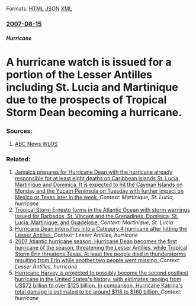 
Formats: [HTML](/news/2007/08/15/a-hurricane-watch-is-issued-for-a-portion-of-the-lesser-antilles-including-st-lucia-and-martinique-due-to-the-prospects-of-tropical-storm.html)  [JSON](/news/2007/08/15/a-hurricane-watch-is-issued-for-a-portion-of-the-lesser-antilles-including-st-lucia-and-martinique-due-to-the-prospects-of-tropical-storm.json)  [XML](/news/2007/08/15/a-hurricane-watch-is-issued-for-a-portion-of-the-lesser-antilles-including-st-lucia-and-martinique-due-to-the-prospects-of-tropical-storm.xml)  

### [2007-08-15](/news/2007/08/15/index.md)

##### Hurricane
#  A hurricane watch is issued for a portion of the Lesser Antilles including St. Lucia and Martinique due to the prospects of Tropical Storm Dean becoming a hurricane. 




### Sources:

1. [ABC News WLOS](http://www.wlos.com/template/inews_wire/wires.national/2cb61a02-www.wlos.com.shtml)

### Related:

1. [ Jamaica prepares for Hurricane Dean with the hurricane already responsible for at least eight deaths on Caribbean islands St. Lucia, Martinique and Dominica. It is expected to hit the Cayman Islands on Monday and the Yucatn Peninsula on Tuesday with further impact on Mexico or Texas later in the week. ](/news/2007/08/19/jamaica-prepares-for-hurricane-dean-with-the-hurricane-already-responsible-for-at-least-eight-deaths-on-caribbean-islands-st-lucia-martin.md) _Context: Martinique, St. Lucia, hurricane_
2. [Tropical Storm Ernesto forms in the Atlantic Ocean with storm warnings issued for Barbados, St. Vincent and the Grenadines, Dominica, St. Lucia, Martinique, and Guadelope. ](/news/2012/08/2/tropical-storm-ernesto-forms-in-the-atlantic-ocean-with-storm-warnings-issued-for-barbados-st-vincent-and-the-grenadines-dominica-st-lu.md) _Context: Martinique, St. Lucia_
3. [ Hurricane Dean intensifies into a Category 4 hurricane after hitting the Lesser Antilles. ](/news/2007/08/17/hurricane-dean-intensifies-into-a-category-4-hurricane-after-hitting-the-lesser-antilles.md) _Context: Lesser Antilles, hurricane_
4. [ 2007 Atlantic hurricane season: Hurricane Dean becomes the first hurricane of the season, threatening the Lesser Antilles, while Tropical Storm Erin threatens Texas. At least five people died in thunderstorms resulting from Erin while another two people went missing. ](/news/2007/08/16/2007-atlantic-hurricane-season-hurricane-dean-becomes-the-first-hurricane-of-the-season-threatening-the-lesser-antilles-while-tropical-s.md) _Context: Lesser Antilles, hurricane_
5. [Hurricane Harvey is projected to possibly become the second costliest hurricane in the United States's history, with estimates ranging from US$72 billion to over $125 billion. In comparison, Hurricane Katrina's total damage is estimated to be around $118 to $160 billion. ](/news/2017/09/3/hurricane-harvey-is-projected-to-possibly-become-the-second-costliest-hurricane-in-the-united-states-s-history-with-estimates-ranging-from.md) _Context: hurricane_
